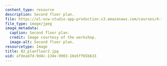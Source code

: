 ```yaml
---
content_type: resource
description: Second floor plan.
file: https://ol-ocw-studio-app-production.s3.amazonaws.com/courses/4-170-ecuador-workshop-fall-2006/afdead7d9d4c134e990318e5ff65b633_02_planfloor2.jpg
file_type: image/jpeg
image_metadata:
  caption: Second floor plan.
  credit: Image courtesy of the workshop.
  image-alt: Second floor plan.
resourcetype: Image
title: 02_planfloor2.jpg
uid: afdead7d-9d4c-134e-9903-18e5ff65b633
---
```


